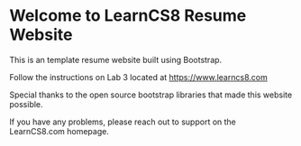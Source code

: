
# Welcome to LearnCS8 Resume Website

This is an template resume website built using Bootstrap. 

Follow the instructions on Lab 3 located at https://www.learncs8.com

Special thanks to the open source bootstrap libraries that made this website possible.

If you have any problems, please reach out to support on the LearnCS8.com homepage.

